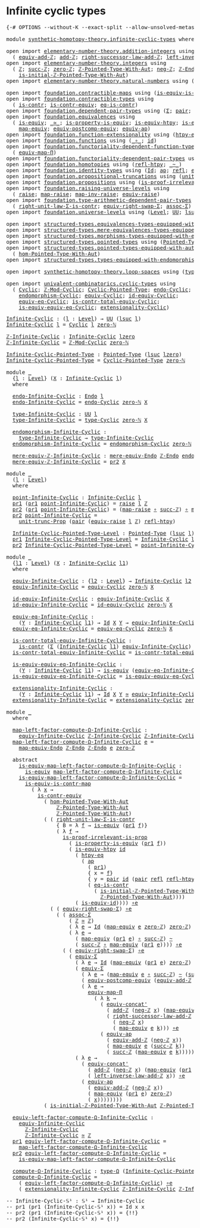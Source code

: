 # Infinite cyclic types

<pre class="Agda"><a id="34" class="Symbol">{-#</a> <a id="38" class="Keyword">OPTIONS</a> <a id="46" class="Pragma">--without-K</a> <a id="58" class="Pragma">--exact-split</a> <a id="72" class="Pragma">--allow-unsolved-metas</a> <a id="95" class="Symbol">#-}</a>

<a id="100" class="Keyword">module</a> <a id="107" href="synthetic-homotopy-theory.infinite-cyclic-types.html" class="Module">synthetic-homotopy-theory.infinite-cyclic-types</a> <a id="155" class="Keyword">where</a>

<a id="162" class="Keyword">open</a> <a id="167" class="Keyword">import</a> <a id="174" href="elementary-number-theory.addition-integers.html" class="Module">elementary-number-theory.addition-integers</a> <a id="217" class="Keyword">using</a>
  <a id="225" class="Symbol">(</a> <a id="227" href="elementary-number-theory.addition-integers.html#13897" class="Function">equiv-add-ℤ</a><a id="238" class="Symbol">;</a> <a id="240" href="elementary-number-theory.addition-integers.html#1505" class="Function">add-ℤ</a><a id="245" class="Symbol">;</a> <a id="247" href="elementary-number-theory.addition-integers.html#4016" class="Function">right-successor-law-add-ℤ</a><a id="272" class="Symbol">;</a> <a id="274" href="elementary-number-theory.addition-integers.html#7179" class="Function">left-inverse-law-add-ℤ</a><a id="296" class="Symbol">)</a>
<a id="298" class="Keyword">open</a> <a id="303" class="Keyword">import</a> <a id="310" href="elementary-number-theory.integers.html" class="Module">elementary-number-theory.integers</a> <a id="344" class="Keyword">using</a>
  <a id="352" class="Symbol">(</a> <a id="354" href="elementary-number-theory.integers.html#1910" class="Function">ℤ</a><a id="355" class="Symbol">;</a> <a id="357" href="elementary-number-theory.integers.html#3504" class="Function">succ-ℤ</a><a id="363" class="Symbol">;</a> <a id="365" href="elementary-number-theory.integers.html#2163" class="Function">zero-ℤ</a><a id="371" class="Symbol">;</a> <a id="373" href="elementary-number-theory.integers.html#11402" class="Function">ℤ-Pointed-Type-With-Aut</a><a id="396" class="Symbol">;</a> <a id="398" href="elementary-number-theory.integers.html#3929" class="Function">neg-ℤ</a><a id="403" class="Symbol">;</a> <a id="405" href="elementary-number-theory.integers.html#3829" class="Function">ℤ-Endo</a><a id="411" class="Symbol">;</a>
    <a id="417" href="elementary-number-theory.integers.html#20901" class="Function">is-initial-ℤ-Pointed-Type-With-Aut</a><a id="451" class="Symbol">)</a>
<a id="453" class="Keyword">open</a> <a id="458" class="Keyword">import</a> <a id="465" href="elementary-number-theory.natural-numbers.html" class="Module">elementary-number-theory.natural-numbers</a> <a id="506" class="Keyword">using</a> <a id="512" class="Symbol">(</a><a id="513" href="elementary-number-theory.natural-numbers.html#1479" class="InductiveConstructor">zero-ℕ</a><a id="519" class="Symbol">)</a>

<a id="522" class="Keyword">open</a> <a id="527" class="Keyword">import</a> <a id="534" href="foundation.contractible-maps.html" class="Module">foundation.contractible-maps</a> <a id="563" class="Keyword">using</a> <a id="569" class="Symbol">(</a><a id="570" href="foundation-core.contractible-maps.html#2380" class="Function">is-equiv-is-contr-map</a><a id="591" class="Symbol">)</a>
<a id="593" class="Keyword">open</a> <a id="598" class="Keyword">import</a> <a id="605" href="foundation.contractible-types.html" class="Module">foundation.contractible-types</a> <a id="635" class="Keyword">using</a>
  <a id="643" class="Symbol">(</a> <a id="645" href="foundation-core.contractible-types.html#1006" class="Function">is-contr</a><a id="653" class="Symbol">;</a> <a id="655" href="foundation-core.contractible-types.html#3304" class="Function">is-contr-equiv</a><a id="669" class="Symbol">;</a> <a id="671" href="foundation-core.contractible-types.html#1311" class="Function">eq-is-contr</a><a id="682" class="Symbol">)</a>
<a id="684" class="Keyword">open</a> <a id="689" class="Keyword">import</a> <a id="696" href="foundation.dependent-pair-types.html" class="Module">foundation.dependent-pair-types</a> <a id="728" class="Keyword">using</a> <a id="734" class="Symbol">(</a><a id="735" href="foundation-core.dependent-pair-types.html#515" class="Record">Σ</a><a id="736" class="Symbol">;</a> <a id="738" href="foundation-core.dependent-pair-types.html#588" class="InductiveConstructor">pair</a><a id="742" class="Symbol">;</a> <a id="744" href="foundation-core.dependent-pair-types.html#605" class="Field">pr1</a><a id="747" class="Symbol">;</a> <a id="749" href="foundation-core.dependent-pair-types.html#617" class="Field">pr2</a><a id="752" class="Symbol">)</a>
<a id="754" class="Keyword">open</a> <a id="759" class="Keyword">import</a> <a id="766" href="foundation.equivalences.html" class="Module">foundation.equivalences</a> <a id="790" class="Keyword">using</a>
  <a id="798" class="Symbol">(</a> <a id="800" href="foundation-core.equivalences.html#1556" class="Function">is-equiv</a><a id="808" class="Symbol">;</a> <a id="810" href="foundation-core.equivalences.html#1621" class="Function Operator">_≃_</a><a id="813" class="Symbol">;</a> <a id="815" href="foundation.equivalences.html#12145" class="Function">is-property-is-equiv</a><a id="835" class="Symbol">;</a> <a id="837" href="foundation-core.equivalences.html#10158" class="Function">is-equiv-htpy</a><a id="850" class="Symbol">;</a> <a id="852" href="foundation-core.equivalences.html#2323" class="Function">is-equiv-id</a><a id="863" class="Symbol">;</a> <a id="865" href="foundation-core.equivalences.html#7869" class="Function Operator">_∘e_</a><a id="869" class="Symbol">;</a>
    <a id="875" href="foundation-core.equivalences.html#1821" class="Function">map-equiv</a><a id="884" class="Symbol">;</a> <a id="886" href="foundation.equivalences.html#17358" class="Function">equiv-postcomp-equiv</a><a id="906" class="Symbol">;</a> <a id="908" href="foundation-core.equivalences.html#16746" class="Function">equiv-ap</a><a id="916" class="Symbol">)</a>
<a id="918" class="Keyword">open</a> <a id="923" class="Keyword">import</a> <a id="930" href="foundation.function-extensionality.html" class="Module">foundation.function-extensionality</a> <a id="965" class="Keyword">using</a> <a id="971" class="Symbol">(</a><a id="972" href="foundation-core.function-extensionality.html#965" class="Function">htpy-eq</a><a id="979" class="Symbol">)</a>
<a id="981" class="Keyword">open</a> <a id="986" class="Keyword">import</a> <a id="993" href="foundation.functions.html" class="Module">foundation.functions</a> <a id="1014" class="Keyword">using</a> <a id="1020" class="Symbol">(</a><a id="1021" href="foundation-core.functions.html#420" class="Function Operator">_∘_</a><a id="1024" class="Symbol">;</a> <a id="1026" href="foundation-core.functions.html#322" class="Function">id</a><a id="1028" class="Symbol">)</a>
<a id="1030" class="Keyword">open</a> <a id="1035" class="Keyword">import</a> <a id="1042" href="foundation.functoriality-dependent-function-types.html" class="Module">foundation.functoriality-dependent-function-types</a> <a id="1092" class="Keyword">using</a>
  <a id="1100" class="Symbol">(</a> <a id="1102" href="foundation-core.functoriality-dependent-function-types.html#2222" class="Function">equiv-map-Π</a><a id="1113" class="Symbol">)</a>
<a id="1115" class="Keyword">open</a> <a id="1120" class="Keyword">import</a> <a id="1127" href="foundation.functoriality-dependent-pair-types.html" class="Module">foundation.functoriality-dependent-pair-types</a> <a id="1173" class="Keyword">using</a> <a id="1179" class="Symbol">(</a><a id="1180" href="foundation-core.functoriality-dependent-pair-types.html#10434" class="Function">equiv-Σ</a><a id="1187" class="Symbol">)</a>
<a id="1189" class="Keyword">open</a> <a id="1194" class="Keyword">import</a> <a id="1201" href="foundation.homotopies.html" class="Module">foundation.homotopies</a> <a id="1223" class="Keyword">using</a> <a id="1229" class="Symbol">(</a><a id="1230" href="foundation-core.homotopies.html#741" class="Function">refl-htpy</a><a id="1239" class="Symbol">;</a> <a id="1241" href="foundation-core.homotopies.html#627" class="Function Operator">_~_</a><a id="1244" class="Symbol">)</a>
<a id="1246" class="Keyword">open</a> <a id="1251" class="Keyword">import</a> <a id="1258" href="foundation.identity-types.html" class="Module">foundation.identity-types</a> <a id="1284" class="Keyword">using</a> <a id="1290" class="Symbol">(</a><a id="1291" href="foundation-core.identity-types.html#1767" class="Datatype">Id</a><a id="1293" class="Symbol">;</a> <a id="1295" href="foundation-core.identity-types.html#4003" class="Function">ap</a><a id="1297" class="Symbol">;</a> <a id="1299" href="foundation-core.identity-types.html#1820" class="InductiveConstructor">refl</a><a id="1303" class="Symbol">;</a> <a id="1305" href="foundation.identity-types.html#2709" class="Function">equiv-concat&#39;</a><a id="1318" class="Symbol">)</a>
<a id="1320" class="Keyword">open</a> <a id="1325" class="Keyword">import</a> <a id="1332" href="foundation.propositional-truncations.html" class="Module">foundation.propositional-truncations</a> <a id="1369" class="Keyword">using</a> <a id="1375" class="Symbol">(</a><a id="1376" href="foundation.propositional-truncations.html#2132" class="Function">unit-trunc-Prop</a><a id="1391" class="Symbol">)</a>
<a id="1393" class="Keyword">open</a> <a id="1398" class="Keyword">import</a> <a id="1405" href="foundation.propositions.html" class="Module">foundation.propositions</a> <a id="1429" class="Keyword">using</a> <a id="1435" class="Symbol">(</a><a id="1436" href="foundation-core.propositions.html#3047" class="Function">is-proof-irrelevant-is-prop</a><a id="1463" class="Symbol">)</a>
<a id="1465" class="Keyword">open</a> <a id="1470" class="Keyword">import</a> <a id="1477" href="foundation.raising-universe-levels.html" class="Module">foundation.raising-universe-levels</a> <a id="1512" class="Keyword">using</a>
  <a id="1520" class="Symbol">(</a> <a id="1522" href="foundation.raising-universe-levels.html#973" class="Datatype">raise</a><a id="1527" class="Symbol">;</a> <a id="1529" href="foundation.raising-universe-levels.html#1038" class="InductiveConstructor">map-raise</a><a id="1538" class="Symbol">;</a> <a id="1540" href="foundation.raising-universe-levels.html#1114" class="Function">map-inv-raise</a><a id="1553" class="Symbol">;</a> <a id="1555" href="foundation.raising-universe-levels.html#1550" class="Function">equiv-raise</a><a id="1566" class="Symbol">)</a>
<a id="1568" class="Keyword">open</a> <a id="1573" class="Keyword">import</a> <a id="1580" href="foundation.type-arithmetic-dependent-pair-types.html" class="Module">foundation.type-arithmetic-dependent-pair-types</a> <a id="1628" class="Keyword">using</a>
  <a id="1636" class="Symbol">(</a> <a id="1638" href="foundation-core.type-arithmetic-dependent-pair-types.html#4314" class="Function">right-unit-law-Σ-is-contr</a><a id="1663" class="Symbol">;</a> <a id="1665" href="foundation-core.type-arithmetic-dependent-pair-types.html#11512" class="Function">equiv-right-swap-Σ</a><a id="1683" class="Symbol">;</a> <a id="1685" href="foundation-core.type-arithmetic-dependent-pair-types.html#5675" class="Function">assoc-Σ</a><a id="1692" class="Symbol">)</a>
<a id="1694" class="Keyword">open</a> <a id="1699" class="Keyword">import</a> <a id="1706" href="foundation.universe-levels.html" class="Module">foundation.universe-levels</a> <a id="1733" class="Keyword">using</a> <a id="1739" class="Symbol">(</a><a id="1740" href="Agda.Primitive.html#597" class="Postulate">Level</a><a id="1745" class="Symbol">;</a> <a id="1747" href="foundation-core.universe-levels.html#235" class="Primitive">UU</a><a id="1749" class="Symbol">;</a> <a id="1751" href="Agda.Primitive.html#780" class="Primitive">lsuc</a><a id="1755" class="Symbol">;</a> <a id="1757" href="Agda.Primitive.html#764" class="Primitive">lzero</a><a id="1762" class="Symbol">;</a> <a id="1764" href="Agda.Primitive.html#810" class="Primitive Operator">_⊔_</a><a id="1767" class="Symbol">)</a>

<a id="1770" class="Keyword">open</a> <a id="1775" class="Keyword">import</a> <a id="1782" href="structured-types.equivalences-types-equipped-with-endomorphisms.html" class="Module">structured-types.equivalences-types-equipped-with-endomorphisms</a>
<a id="1846" class="Keyword">open</a> <a id="1851" class="Keyword">import</a> <a id="1858" href="structured-types.mere-equivalences-types-equipped-with-endomorphisms.html" class="Module">structured-types.mere-equivalences-types-equipped-with-endomorphisms</a>
<a id="1927" class="Keyword">open</a> <a id="1932" class="Keyword">import</a> <a id="1939" href="structured-types.morphisms-types-equipped-with-endomorphisms.html" class="Module">structured-types.morphisms-types-equipped-with-endomorphisms</a>
<a id="2000" class="Keyword">open</a> <a id="2005" class="Keyword">import</a> <a id="2012" href="structured-types.pointed-types.html" class="Module">structured-types.pointed-types</a> <a id="2043" class="Keyword">using</a> <a id="2049" class="Symbol">(</a><a id="2050" href="structured-types.pointed-types.html#383" class="Function">Pointed-Type</a><a id="2062" class="Symbol">)</a>
<a id="2064" class="Keyword">open</a> <a id="2069" class="Keyword">import</a> <a id="2076" href="structured-types.pointed-types-equipped-with-automorphisms.html" class="Module">structured-types.pointed-types-equipped-with-automorphisms</a> <a id="2135" class="Keyword">using</a>
  <a id="2143" class="Symbol">(</a> <a id="2145" href="structured-types.pointed-types-equipped-with-automorphisms.html#2515" class="Function">hom-Pointed-Type-With-Aut</a><a id="2170" class="Symbol">)</a>
<a id="2172" class="Keyword">open</a> <a id="2177" class="Keyword">import</a> <a id="2184" href="structured-types.types-equipped-with-endomorphisms.html" class="Module">structured-types.types-equipped-with-endomorphisms</a>

<a id="2236" class="Keyword">open</a> <a id="2241" class="Keyword">import</a> <a id="2248" href="synthetic-homotopy-theory.loop-spaces.html" class="Module">synthetic-homotopy-theory.loop-spaces</a> <a id="2286" class="Keyword">using</a> <a id="2292" class="Symbol">(</a><a id="2293" href="synthetic-homotopy-theory.loop-spaces.html#1115" class="Function">type-Ω</a><a id="2299" class="Symbol">)</a>

<a id="2302" class="Keyword">open</a> <a id="2307" class="Keyword">import</a> <a id="2314" href="univalent-combinatorics.cyclic-types.html" class="Module">univalent-combinatorics.cyclic-types</a> <a id="2351" class="Keyword">using</a>
  <a id="2359" class="Symbol">(</a> <a id="2361" href="univalent-combinatorics.cyclic-types.html#3991" class="Function">Cyclic</a><a id="2367" class="Symbol">;</a> <a id="2369" href="univalent-combinatorics.cyclic-types.html#4074" class="Function">ℤ-Mod-Cyclic</a><a id="2381" class="Symbol">;</a> <a id="2383" href="univalent-combinatorics.cyclic-types.html#4210" class="Function">Cyclic-Pointed-Type</a><a id="2402" class="Symbol">;</a> <a id="2404" href="univalent-combinatorics.cyclic-types.html#4359" class="Function">endo-Cyclic</a><a id="2415" class="Symbol">;</a> <a id="2417" href="univalent-combinatorics.cyclic-types.html#4436" class="Function">type-Cyclic</a><a id="2428" class="Symbol">;</a>
    <a id="2434" href="univalent-combinatorics.cyclic-types.html#4994" class="Function">endomorphism-Cyclic</a><a id="2453" class="Symbol">;</a> <a id="2455" href="univalent-combinatorics.cyclic-types.html#5238" class="Function">equiv-Cyclic</a><a id="2467" class="Symbol">;</a> <a id="2469" href="univalent-combinatorics.cyclic-types.html#6261" class="Function">id-equiv-Cyclic</a><a id="2484" class="Symbol">;</a>
    <a id="2490" href="univalent-combinatorics.cyclic-types.html#6402" class="Function">equiv-eq-Cyclic</a><a id="2505" class="Symbol">;</a> <a id="2507" href="univalent-combinatorics.cyclic-types.html#6512" class="Function">is-contr-total-equiv-Cyclic</a><a id="2534" class="Symbol">;</a>
    <a id="2540" href="univalent-combinatorics.cyclic-types.html#6941" class="Function">is-equiv-equiv-eq-Cyclic</a><a id="2564" class="Symbol">;</a> <a id="2566" href="univalent-combinatorics.cyclic-types.html#7180" class="Function">extensionality-Cyclic</a><a id="2587" class="Symbol">)</a>
</pre>
<pre class="Agda"><a id="Infinite-Cyclic"></a><a id="2602" href="synthetic-homotopy-theory.infinite-cyclic-types.html#2602" class="Function">Infinite-Cyclic</a> <a id="2618" class="Symbol">:</a> <a id="2620" class="Symbol">(</a><a id="2621" href="synthetic-homotopy-theory.infinite-cyclic-types.html#2621" class="Bound">l</a> <a id="2623" class="Symbol">:</a> <a id="2625" href="Agda.Primitive.html#597" class="Postulate">Level</a><a id="2630" class="Symbol">)</a> <a id="2632" class="Symbol">→</a> <a id="2634" href="foundation-core.universe-levels.html#235" class="Primitive">UU</a> <a id="2637" class="Symbol">(</a><a id="2638" href="Agda.Primitive.html#780" class="Primitive">lsuc</a> <a id="2643" href="synthetic-homotopy-theory.infinite-cyclic-types.html#2621" class="Bound">l</a><a id="2644" class="Symbol">)</a>
<a id="2646" href="synthetic-homotopy-theory.infinite-cyclic-types.html#2602" class="Function">Infinite-Cyclic</a> <a id="2662" href="synthetic-homotopy-theory.infinite-cyclic-types.html#2662" class="Bound">l</a> <a id="2664" class="Symbol">=</a> <a id="2666" href="univalent-combinatorics.cyclic-types.html#3991" class="Function">Cyclic</a> <a id="2673" href="synthetic-homotopy-theory.infinite-cyclic-types.html#2662" class="Bound">l</a> <a id="2675" href="elementary-number-theory.natural-numbers.html#1479" class="InductiveConstructor">zero-ℕ</a> 

<a id="ℤ-Infinite-Cyclic"></a><a id="2684" href="synthetic-homotopy-theory.infinite-cyclic-types.html#2684" class="Function">ℤ-Infinite-Cyclic</a> <a id="2702" class="Symbol">:</a> <a id="2704" href="synthetic-homotopy-theory.infinite-cyclic-types.html#2602" class="Function">Infinite-Cyclic</a> <a id="2720" href="Agda.Primitive.html#764" class="Primitive">lzero</a>
<a id="2726" href="synthetic-homotopy-theory.infinite-cyclic-types.html#2684" class="Function">ℤ-Infinite-Cyclic</a> <a id="2744" class="Symbol">=</a> <a id="2746" href="univalent-combinatorics.cyclic-types.html#4074" class="Function">ℤ-Mod-Cyclic</a> <a id="2759" href="elementary-number-theory.natural-numbers.html#1479" class="InductiveConstructor">zero-ℕ</a>

<a id="Infinite-Cyclic-Pointed-Type"></a><a id="2767" href="synthetic-homotopy-theory.infinite-cyclic-types.html#2767" class="Function">Infinite-Cyclic-Pointed-Type</a> <a id="2796" class="Symbol">:</a> <a id="2798" href="structured-types.pointed-types.html#383" class="Function">Pointed-Type</a> <a id="2811" class="Symbol">(</a><a id="2812" href="Agda.Primitive.html#780" class="Primitive">lsuc</a> <a id="2817" href="Agda.Primitive.html#764" class="Primitive">lzero</a><a id="2822" class="Symbol">)</a>
<a id="2824" href="synthetic-homotopy-theory.infinite-cyclic-types.html#2767" class="Function">Infinite-Cyclic-Pointed-Type</a> <a id="2853" class="Symbol">=</a> <a id="2855" href="univalent-combinatorics.cyclic-types.html#4210" class="Function">Cyclic-Pointed-Type</a> <a id="2875" href="elementary-number-theory.natural-numbers.html#1479" class="InductiveConstructor">zero-ℕ</a>

<a id="2883" class="Keyword">module</a> <a id="2890" href="synthetic-homotopy-theory.infinite-cyclic-types.html#2890" class="Module">_</a>
  <a id="2894" class="Symbol">{</a><a id="2895" href="synthetic-homotopy-theory.infinite-cyclic-types.html#2895" class="Bound">l</a> <a id="2897" class="Symbol">:</a> <a id="2899" href="Agda.Primitive.html#597" class="Postulate">Level</a><a id="2904" class="Symbol">}</a> <a id="2906" class="Symbol">(</a><a id="2907" href="synthetic-homotopy-theory.infinite-cyclic-types.html#2907" class="Bound">X</a> <a id="2909" class="Symbol">:</a> <a id="2911" href="synthetic-homotopy-theory.infinite-cyclic-types.html#2602" class="Function">Infinite-Cyclic</a> <a id="2927" href="synthetic-homotopy-theory.infinite-cyclic-types.html#2895" class="Bound">l</a><a id="2928" class="Symbol">)</a>
  <a id="2932" class="Keyword">where</a>

  <a id="2941" href="synthetic-homotopy-theory.infinite-cyclic-types.html#2941" class="Function">endo-Infinite-Cyclic</a> <a id="2962" class="Symbol">:</a> <a id="2964" href="structured-types.types-equipped-with-endomorphisms.html#454" class="Function">Endo</a> <a id="2969" href="synthetic-homotopy-theory.infinite-cyclic-types.html#2895" class="Bound">l</a>
  <a id="2973" href="synthetic-homotopy-theory.infinite-cyclic-types.html#2941" class="Function">endo-Infinite-Cyclic</a> <a id="2994" class="Symbol">=</a> <a id="2996" href="univalent-combinatorics.cyclic-types.html#4359" class="Function">endo-Cyclic</a> <a id="3008" href="elementary-number-theory.natural-numbers.html#1479" class="InductiveConstructor">zero-ℕ</a> <a id="3015" href="synthetic-homotopy-theory.infinite-cyclic-types.html#2907" class="Bound">X</a>
  
  <a id="3022" href="synthetic-homotopy-theory.infinite-cyclic-types.html#3022" class="Function">type-Infinite-Cyclic</a> <a id="3043" class="Symbol">:</a> <a id="3045" href="foundation-core.universe-levels.html#235" class="Primitive">UU</a> <a id="3048" href="synthetic-homotopy-theory.infinite-cyclic-types.html#2895" class="Bound">l</a>
  <a id="3052" href="synthetic-homotopy-theory.infinite-cyclic-types.html#3022" class="Function">type-Infinite-Cyclic</a> <a id="3073" class="Symbol">=</a> <a id="3075" href="univalent-combinatorics.cyclic-types.html#4436" class="Function">type-Cyclic</a> <a id="3087" href="elementary-number-theory.natural-numbers.html#1479" class="InductiveConstructor">zero-ℕ</a> <a id="3094" href="synthetic-homotopy-theory.infinite-cyclic-types.html#2907" class="Bound">X</a>
  
  <a id="3101" href="synthetic-homotopy-theory.infinite-cyclic-types.html#3101" class="Function">endomorphism-Infinite-Cyclic</a> <a id="3130" class="Symbol">:</a>
    <a id="3136" href="synthetic-homotopy-theory.infinite-cyclic-types.html#3022" class="Function">type-Infinite-Cyclic</a> <a id="3157" class="Symbol">→</a> <a id="3159" href="synthetic-homotopy-theory.infinite-cyclic-types.html#3022" class="Function">type-Infinite-Cyclic</a>
  <a id="3182" href="synthetic-homotopy-theory.infinite-cyclic-types.html#3101" class="Function">endomorphism-Infinite-Cyclic</a> <a id="3211" class="Symbol">=</a> <a id="3213" href="univalent-combinatorics.cyclic-types.html#4994" class="Function">endomorphism-Cyclic</a> <a id="3233" href="elementary-number-theory.natural-numbers.html#1479" class="InductiveConstructor">zero-ℕ</a> <a id="3240" href="synthetic-homotopy-theory.infinite-cyclic-types.html#2907" class="Bound">X</a>

  <a id="3245" href="synthetic-homotopy-theory.infinite-cyclic-types.html#3245" class="Function">mere-equiv-ℤ-Infinite-Cyclic</a> <a id="3274" class="Symbol">:</a> <a id="3276" href="structured-types.mere-equivalences-types-equipped-with-endomorphisms.html#944" class="Function">mere-equiv-Endo</a> <a id="3292" href="elementary-number-theory.integers.html#3829" class="Function">ℤ-Endo</a> <a id="3299" href="synthetic-homotopy-theory.infinite-cyclic-types.html#2941" class="Function">endo-Infinite-Cyclic</a>
  <a id="3322" href="synthetic-homotopy-theory.infinite-cyclic-types.html#3245" class="Function">mere-equiv-ℤ-Infinite-Cyclic</a> <a id="3351" class="Symbol">=</a> <a id="3353" href="foundation-core.dependent-pair-types.html#617" class="Field">pr2</a> <a id="3357" href="synthetic-homotopy-theory.infinite-cyclic-types.html#2907" class="Bound">X</a>
  
<a id="3362" class="Keyword">module</a> <a id="3369" href="synthetic-homotopy-theory.infinite-cyclic-types.html#3369" class="Module">_</a>
  <a id="3373" class="Symbol">(</a><a id="3374" href="synthetic-homotopy-theory.infinite-cyclic-types.html#3374" class="Bound">l</a> <a id="3376" class="Symbol">:</a> <a id="3378" href="Agda.Primitive.html#597" class="Postulate">Level</a><a id="3383" class="Symbol">)</a>
  <a id="3387" class="Keyword">where</a>

  <a id="3396" href="synthetic-homotopy-theory.infinite-cyclic-types.html#3396" class="Function">point-Infinite-Cyclic</a> <a id="3418" class="Symbol">:</a> <a id="3420" href="synthetic-homotopy-theory.infinite-cyclic-types.html#2602" class="Function">Infinite-Cyclic</a> <a id="3436" href="synthetic-homotopy-theory.infinite-cyclic-types.html#3374" class="Bound">l</a>
  <a id="3440" href="foundation-core.dependent-pair-types.html#605" class="Field">pr1</a> <a id="3444" class="Symbol">(</a><a id="3445" href="foundation-core.dependent-pair-types.html#605" class="Field">pr1</a> <a id="3449" href="synthetic-homotopy-theory.infinite-cyclic-types.html#3396" class="Function">point-Infinite-Cyclic</a><a id="3470" class="Symbol">)</a> <a id="3472" class="Symbol">=</a> <a id="3474" href="foundation.raising-universe-levels.html#973" class="Datatype">raise</a> <a id="3480" href="synthetic-homotopy-theory.infinite-cyclic-types.html#3374" class="Bound">l</a> <a id="3482" href="elementary-number-theory.integers.html#1910" class="Function">ℤ</a>
  <a id="3486" href="foundation-core.dependent-pair-types.html#617" class="Field">pr2</a> <a id="3490" class="Symbol">(</a><a id="3491" href="foundation-core.dependent-pair-types.html#605" class="Field">pr1</a> <a id="3495" href="synthetic-homotopy-theory.infinite-cyclic-types.html#3396" class="Function">point-Infinite-Cyclic</a><a id="3516" class="Symbol">)</a> <a id="3518" class="Symbol">=</a> <a id="3520" class="Symbol">(</a><a id="3521" href="foundation.raising-universe-levels.html#1038" class="InductiveConstructor">map-raise</a> <a id="3531" href="foundation-core.functions.html#420" class="Function Operator">∘</a> <a id="3533" href="elementary-number-theory.integers.html#3504" class="Function">succ-ℤ</a><a id="3539" class="Symbol">)</a> <a id="3541" href="foundation-core.functions.html#420" class="Function Operator">∘</a> <a id="3543" href="foundation.raising-universe-levels.html#1114" class="Function">map-inv-raise</a>
  <a id="3559" href="foundation-core.dependent-pair-types.html#617" class="Field">pr2</a> <a id="3563" href="synthetic-homotopy-theory.infinite-cyclic-types.html#3396" class="Function">point-Infinite-Cyclic</a> <a id="3585" class="Symbol">=</a>
    <a id="3591" href="foundation.propositional-truncations.html#2132" class="Function">unit-trunc-Prop</a> <a id="3607" class="Symbol">(</a><a id="3608" href="foundation-core.dependent-pair-types.html#588" class="InductiveConstructor">pair</a> <a id="3613" class="Symbol">(</a><a id="3614" href="foundation.raising-universe-levels.html#1550" class="Function">equiv-raise</a> <a id="3626" href="synthetic-homotopy-theory.infinite-cyclic-types.html#3374" class="Bound">l</a> <a id="3628" href="elementary-number-theory.integers.html#1910" class="Function">ℤ</a><a id="3629" class="Symbol">)</a> <a id="3631" href="foundation-core.homotopies.html#741" class="Function">refl-htpy</a><a id="3640" class="Symbol">)</a>

  <a id="3645" href="synthetic-homotopy-theory.infinite-cyclic-types.html#3645" class="Function">Infinite-Cyclic-Pointed-Type-Level</a> <a id="3680" class="Symbol">:</a> <a id="3682" href="structured-types.pointed-types.html#383" class="Function">Pointed-Type</a> <a id="3695" class="Symbol">(</a><a id="3696" href="Agda.Primitive.html#780" class="Primitive">lsuc</a> <a id="3701" href="synthetic-homotopy-theory.infinite-cyclic-types.html#3374" class="Bound">l</a><a id="3702" class="Symbol">)</a>
  <a id="3706" href="foundation-core.dependent-pair-types.html#605" class="Field">pr1</a> <a id="3710" href="synthetic-homotopy-theory.infinite-cyclic-types.html#3645" class="Function">Infinite-Cyclic-Pointed-Type-Level</a> <a id="3745" class="Symbol">=</a> <a id="3747" href="synthetic-homotopy-theory.infinite-cyclic-types.html#2602" class="Function">Infinite-Cyclic</a> <a id="3763" href="synthetic-homotopy-theory.infinite-cyclic-types.html#3374" class="Bound">l</a>
  <a id="3767" href="foundation-core.dependent-pair-types.html#617" class="Field">pr2</a> <a id="3771" href="synthetic-homotopy-theory.infinite-cyclic-types.html#3645" class="Function">Infinite-Cyclic-Pointed-Type-Level</a> <a id="3806" class="Symbol">=</a> <a id="3808" href="synthetic-homotopy-theory.infinite-cyclic-types.html#3396" class="Function">point-Infinite-Cyclic</a>

<a id="3831" class="Keyword">module</a> <a id="3838" href="synthetic-homotopy-theory.infinite-cyclic-types.html#3838" class="Module">_</a>
  <a id="3842" class="Symbol">{</a><a id="3843" href="synthetic-homotopy-theory.infinite-cyclic-types.html#3843" class="Bound">l1</a> <a id="3846" class="Symbol">:</a> <a id="3848" href="Agda.Primitive.html#597" class="Postulate">Level</a><a id="3853" class="Symbol">}</a> <a id="3855" class="Symbol">(</a><a id="3856" href="synthetic-homotopy-theory.infinite-cyclic-types.html#3856" class="Bound">X</a> <a id="3858" class="Symbol">:</a> <a id="3860" href="synthetic-homotopy-theory.infinite-cyclic-types.html#2602" class="Function">Infinite-Cyclic</a> <a id="3876" href="synthetic-homotopy-theory.infinite-cyclic-types.html#3843" class="Bound">l1</a><a id="3878" class="Symbol">)</a> 
  <a id="3883" class="Keyword">where</a>
  
  <a id="3894" href="synthetic-homotopy-theory.infinite-cyclic-types.html#3894" class="Function">equiv-Infinite-Cyclic</a> <a id="3916" class="Symbol">:</a> <a id="3918" class="Symbol">{</a><a id="3919" href="synthetic-homotopy-theory.infinite-cyclic-types.html#3919" class="Bound">l2</a> <a id="3922" class="Symbol">:</a> <a id="3924" href="Agda.Primitive.html#597" class="Postulate">Level</a><a id="3929" class="Symbol">}</a> <a id="3931" class="Symbol">→</a> <a id="3933" href="synthetic-homotopy-theory.infinite-cyclic-types.html#2602" class="Function">Infinite-Cyclic</a> <a id="3949" href="synthetic-homotopy-theory.infinite-cyclic-types.html#3919" class="Bound">l2</a> <a id="3952" class="Symbol">→</a> <a id="3954" href="foundation-core.universe-levels.html#235" class="Primitive">UU</a> <a id="3957" class="Symbol">(</a><a id="3958" href="synthetic-homotopy-theory.infinite-cyclic-types.html#3843" class="Bound">l1</a> <a id="3961" href="Agda.Primitive.html#810" class="Primitive Operator">⊔</a> <a id="3963" href="synthetic-homotopy-theory.infinite-cyclic-types.html#3919" class="Bound">l2</a><a id="3965" class="Symbol">)</a>
  <a id="3969" href="synthetic-homotopy-theory.infinite-cyclic-types.html#3894" class="Function">equiv-Infinite-Cyclic</a> <a id="3991" class="Symbol">=</a> <a id="3993" href="univalent-combinatorics.cyclic-types.html#5238" class="Function">equiv-Cyclic</a> <a id="4006" href="elementary-number-theory.natural-numbers.html#1479" class="InductiveConstructor">zero-ℕ</a> <a id="4013" href="synthetic-homotopy-theory.infinite-cyclic-types.html#3856" class="Bound">X</a>

  <a id="4018" href="synthetic-homotopy-theory.infinite-cyclic-types.html#4018" class="Function">id-equiv-Infinite-Cyclic</a> <a id="4043" class="Symbol">:</a> <a id="4045" href="synthetic-homotopy-theory.infinite-cyclic-types.html#3894" class="Function">equiv-Infinite-Cyclic</a> <a id="4067" href="synthetic-homotopy-theory.infinite-cyclic-types.html#3856" class="Bound">X</a>
  <a id="4071" href="synthetic-homotopy-theory.infinite-cyclic-types.html#4018" class="Function">id-equiv-Infinite-Cyclic</a> <a id="4096" class="Symbol">=</a> <a id="4098" href="univalent-combinatorics.cyclic-types.html#6261" class="Function">id-equiv-Cyclic</a> <a id="4114" href="elementary-number-theory.natural-numbers.html#1479" class="InductiveConstructor">zero-ℕ</a> <a id="4121" href="synthetic-homotopy-theory.infinite-cyclic-types.html#3856" class="Bound">X</a>

  <a id="4126" href="synthetic-homotopy-theory.infinite-cyclic-types.html#4126" class="Function">equiv-eq-Infinite-Cyclic</a> <a id="4151" class="Symbol">:</a>
    <a id="4157" class="Symbol">(</a><a id="4158" href="synthetic-homotopy-theory.infinite-cyclic-types.html#4158" class="Bound">Y</a> <a id="4160" class="Symbol">:</a> <a id="4162" href="synthetic-homotopy-theory.infinite-cyclic-types.html#2602" class="Function">Infinite-Cyclic</a> <a id="4178" href="synthetic-homotopy-theory.infinite-cyclic-types.html#3843" class="Bound">l1</a><a id="4180" class="Symbol">)</a> <a id="4182" class="Symbol">→</a> <a id="4184" href="foundation-core.identity-types.html#1767" class="Datatype">Id</a> <a id="4187" href="synthetic-homotopy-theory.infinite-cyclic-types.html#3856" class="Bound">X</a> <a id="4189" href="synthetic-homotopy-theory.infinite-cyclic-types.html#4158" class="Bound">Y</a> <a id="4191" class="Symbol">→</a> <a id="4193" href="synthetic-homotopy-theory.infinite-cyclic-types.html#3894" class="Function">equiv-Infinite-Cyclic</a> <a id="4215" href="synthetic-homotopy-theory.infinite-cyclic-types.html#4158" class="Bound">Y</a>
  <a id="4219" href="synthetic-homotopy-theory.infinite-cyclic-types.html#4126" class="Function">equiv-eq-Infinite-Cyclic</a> <a id="4244" class="Symbol">=</a> <a id="4246" href="univalent-combinatorics.cyclic-types.html#6402" class="Function">equiv-eq-Cyclic</a> <a id="4262" href="elementary-number-theory.natural-numbers.html#1479" class="InductiveConstructor">zero-ℕ</a> <a id="4269" href="synthetic-homotopy-theory.infinite-cyclic-types.html#3856" class="Bound">X</a>
  
  <a id="4276" href="synthetic-homotopy-theory.infinite-cyclic-types.html#4276" class="Function">is-contr-total-equiv-Infinite-Cyclic</a> <a id="4313" class="Symbol">:</a>
    <a id="4319" href="foundation-core.contractible-types.html#1006" class="Function">is-contr</a> <a id="4328" class="Symbol">(</a><a id="4329" href="foundation-core.dependent-pair-types.html#515" class="Record">Σ</a> <a id="4331" class="Symbol">(</a><a id="4332" href="synthetic-homotopy-theory.infinite-cyclic-types.html#2602" class="Function">Infinite-Cyclic</a> <a id="4348" href="synthetic-homotopy-theory.infinite-cyclic-types.html#3843" class="Bound">l1</a><a id="4350" class="Symbol">)</a> <a id="4352" href="synthetic-homotopy-theory.infinite-cyclic-types.html#3894" class="Function">equiv-Infinite-Cyclic</a><a id="4373" class="Symbol">)</a>
  <a id="4377" href="synthetic-homotopy-theory.infinite-cyclic-types.html#4276" class="Function">is-contr-total-equiv-Infinite-Cyclic</a> <a id="4414" class="Symbol">=</a> <a id="4416" href="univalent-combinatorics.cyclic-types.html#6512" class="Function">is-contr-total-equiv-Cyclic</a> <a id="4444" href="elementary-number-theory.natural-numbers.html#1479" class="InductiveConstructor">zero-ℕ</a> <a id="4451" href="synthetic-homotopy-theory.infinite-cyclic-types.html#3856" class="Bound">X</a>

  <a id="4456" href="synthetic-homotopy-theory.infinite-cyclic-types.html#4456" class="Function">is-equiv-equiv-eq-Infinite-Cyclic</a> <a id="4490" class="Symbol">:</a>
    <a id="4496" class="Symbol">(</a><a id="4497" href="synthetic-homotopy-theory.infinite-cyclic-types.html#4497" class="Bound">Y</a> <a id="4499" class="Symbol">:</a> <a id="4501" href="synthetic-homotopy-theory.infinite-cyclic-types.html#2602" class="Function">Infinite-Cyclic</a> <a id="4517" href="synthetic-homotopy-theory.infinite-cyclic-types.html#3843" class="Bound">l1</a><a id="4519" class="Symbol">)</a> <a id="4521" class="Symbol">→</a> <a id="4523" href="foundation-core.equivalences.html#1556" class="Function">is-equiv</a> <a id="4532" class="Symbol">(</a><a id="4533" href="synthetic-homotopy-theory.infinite-cyclic-types.html#4126" class="Function">equiv-eq-Infinite-Cyclic</a> <a id="4558" href="synthetic-homotopy-theory.infinite-cyclic-types.html#4497" class="Bound">Y</a><a id="4559" class="Symbol">)</a>
  <a id="4563" href="synthetic-homotopy-theory.infinite-cyclic-types.html#4456" class="Function">is-equiv-equiv-eq-Infinite-Cyclic</a> <a id="4597" class="Symbol">=</a> <a id="4599" href="univalent-combinatorics.cyclic-types.html#6941" class="Function">is-equiv-equiv-eq-Cyclic</a> <a id="4624" href="elementary-number-theory.natural-numbers.html#1479" class="InductiveConstructor">zero-ℕ</a> <a id="4631" href="synthetic-homotopy-theory.infinite-cyclic-types.html#3856" class="Bound">X</a>

  <a id="4636" href="synthetic-homotopy-theory.infinite-cyclic-types.html#4636" class="Function">extensionality-Infinite-Cyclic</a> <a id="4667" class="Symbol">:</a>
    <a id="4673" class="Symbol">(</a><a id="4674" href="synthetic-homotopy-theory.infinite-cyclic-types.html#4674" class="Bound">Y</a> <a id="4676" class="Symbol">:</a> <a id="4678" href="synthetic-homotopy-theory.infinite-cyclic-types.html#2602" class="Function">Infinite-Cyclic</a> <a id="4694" href="synthetic-homotopy-theory.infinite-cyclic-types.html#3843" class="Bound">l1</a><a id="4696" class="Symbol">)</a> <a id="4698" class="Symbol">→</a> <a id="4700" href="foundation-core.identity-types.html#1767" class="Datatype">Id</a> <a id="4703" href="synthetic-homotopy-theory.infinite-cyclic-types.html#3856" class="Bound">X</a> <a id="4705" href="synthetic-homotopy-theory.infinite-cyclic-types.html#4674" class="Bound">Y</a> <a id="4707" href="foundation-core.equivalences.html#1621" class="Function Operator">≃</a> <a id="4709" href="synthetic-homotopy-theory.infinite-cyclic-types.html#3894" class="Function">equiv-Infinite-Cyclic</a> <a id="4731" href="synthetic-homotopy-theory.infinite-cyclic-types.html#4674" class="Bound">Y</a>
  <a id="4735" href="synthetic-homotopy-theory.infinite-cyclic-types.html#4636" class="Function">extensionality-Infinite-Cyclic</a> <a id="4766" class="Symbol">=</a> <a id="4768" href="univalent-combinatorics.cyclic-types.html#7180" class="Function">extensionality-Cyclic</a> <a id="4790" href="elementary-number-theory.natural-numbers.html#1479" class="InductiveConstructor">zero-ℕ</a> <a id="4797" href="synthetic-homotopy-theory.infinite-cyclic-types.html#3856" class="Bound">X</a>

<a id="4800" class="Keyword">module</a> <a id="4807" href="synthetic-homotopy-theory.infinite-cyclic-types.html#4807" class="Module">_</a>
  <a id="4811" class="Keyword">where</a>
  
  <a id="4822" href="synthetic-homotopy-theory.infinite-cyclic-types.html#4822" class="Function">map-left-factor-compute-Ω-Infinite-Cyclic</a> <a id="4864" class="Symbol">:</a>
    <a id="4870" href="synthetic-homotopy-theory.infinite-cyclic-types.html#3894" class="Function">equiv-Infinite-Cyclic</a> <a id="4892" href="synthetic-homotopy-theory.infinite-cyclic-types.html#2684" class="Function">ℤ-Infinite-Cyclic</a> <a id="4910" href="synthetic-homotopy-theory.infinite-cyclic-types.html#2684" class="Function">ℤ-Infinite-Cyclic</a> <a id="4928" class="Symbol">→</a> <a id="4930" href="elementary-number-theory.integers.html#1910" class="Function">ℤ</a>
  <a id="4934" href="synthetic-homotopy-theory.infinite-cyclic-types.html#4822" class="Function">map-left-factor-compute-Ω-Infinite-Cyclic</a> <a id="4976" href="synthetic-homotopy-theory.infinite-cyclic-types.html#4976" class="Bound">e</a> <a id="4978" class="Symbol">=</a>
    <a id="4984" href="structured-types.equivalences-types-equipped-with-endomorphisms.html#1431" class="Function">map-equiv-Endo</a> <a id="4999" href="elementary-number-theory.integers.html#3829" class="Function">ℤ-Endo</a> <a id="5006" href="elementary-number-theory.integers.html#3829" class="Function">ℤ-Endo</a> <a id="5013" href="synthetic-homotopy-theory.infinite-cyclic-types.html#4976" class="Bound">e</a> <a id="5015" href="elementary-number-theory.integers.html#2163" class="Function">zero-ℤ</a>

  <a id="5025" class="Keyword">abstract</a>
    <a id="5038" href="synthetic-homotopy-theory.infinite-cyclic-types.html#5038" class="Function">is-equiv-map-left-factor-compute-Ω-Infinite-Cyclic</a> <a id="5089" class="Symbol">:</a>
      <a id="5097" href="foundation-core.equivalences.html#1556" class="Function">is-equiv</a> <a id="5106" href="synthetic-homotopy-theory.infinite-cyclic-types.html#4822" class="Function">map-left-factor-compute-Ω-Infinite-Cyclic</a>
    <a id="5152" href="synthetic-homotopy-theory.infinite-cyclic-types.html#5038" class="Function">is-equiv-map-left-factor-compute-Ω-Infinite-Cyclic</a> <a id="5203" class="Symbol">=</a>
      <a id="5211" href="foundation-core.contractible-maps.html#2380" class="Function">is-equiv-is-contr-map</a>
        <a id="5241" class="Symbol">(</a> <a id="5243" class="Symbol">λ</a> <a id="5245" href="synthetic-homotopy-theory.infinite-cyclic-types.html#5245" class="Bound">x</a> <a id="5247" class="Symbol">→</a>
          <a id="5259" href="foundation-core.contractible-types.html#3304" class="Function">is-contr-equiv</a>
            <a id="5286" class="Symbol">(</a> <a id="5288" href="structured-types.pointed-types-equipped-with-automorphisms.html#2515" class="Function">hom-Pointed-Type-With-Aut</a>
                <a id="5330" href="elementary-number-theory.integers.html#11402" class="Function">ℤ-Pointed-Type-With-Aut</a>
                <a id="5370" href="elementary-number-theory.integers.html#11402" class="Function">ℤ-Pointed-Type-With-Aut</a><a id="5393" class="Symbol">)</a>
            <a id="5407" class="Symbol">(</a> <a id="5409" class="Symbol">(</a> <a id="5411" href="foundation-core.type-arithmetic-dependent-pair-types.html#4314" class="Function">right-unit-law-Σ-is-contr</a>
                <a id="5453" class="Symbol">{</a> <a id="5455" class="Argument">B</a> <a id="5457" class="Symbol">=</a> <a id="5459" class="Symbol">λ</a> <a id="5461" href="synthetic-homotopy-theory.infinite-cyclic-types.html#5461" class="Bound">f</a> <a id="5463" class="Symbol">→</a> <a id="5465" href="foundation-core.equivalences.html#1556" class="Function">is-equiv</a> <a id="5474" class="Symbol">(</a><a id="5475" href="foundation-core.dependent-pair-types.html#605" class="Field">pr1</a> <a id="5479" href="synthetic-homotopy-theory.infinite-cyclic-types.html#5461" class="Bound">f</a><a id="5480" class="Symbol">)}</a>
                <a id="5499" class="Symbol">(</a> <a id="5501" class="Symbol">λ</a> <a id="5503" href="synthetic-homotopy-theory.infinite-cyclic-types.html#5503" class="Bound">f</a> <a id="5505" class="Symbol">→</a>
                  <a id="5525" href="foundation-core.propositions.html#3047" class="Function">is-proof-irrelevant-is-prop</a>
                    <a id="5573" class="Symbol">(</a> <a id="5575" href="foundation.equivalences.html#12145" class="Function">is-property-is-equiv</a> <a id="5596" class="Symbol">(</a><a id="5597" href="foundation-core.dependent-pair-types.html#605" class="Field">pr1</a> <a id="5601" href="synthetic-homotopy-theory.infinite-cyclic-types.html#5503" class="Bound">f</a><a id="5602" class="Symbol">))</a>
                    <a id="5625" class="Symbol">(</a> <a id="5627" href="foundation-core.equivalences.html#10158" class="Function">is-equiv-htpy</a> <a id="5641" href="foundation-core.functions.html#322" class="Function">id</a>
                      <a id="5666" class="Symbol">(</a> <a id="5668" href="foundation-core.function-extensionality.html#965" class="Function">htpy-eq</a>
                        <a id="5700" class="Symbol">(</a> <a id="5702" href="foundation-core.identity-types.html#4003" class="Function">ap</a>
                          <a id="5731" class="Symbol">(</a> <a id="5733" href="foundation-core.dependent-pair-types.html#605" class="Field">pr1</a><a id="5736" class="Symbol">)</a>
                          <a id="5764" class="Symbol">{</a> <a id="5766" class="Argument">x</a> <a id="5768" class="Symbol">=</a> <a id="5770" href="synthetic-homotopy-theory.infinite-cyclic-types.html#5503" class="Bound">f</a><a id="5771" class="Symbol">}</a>
                          <a id="5799" class="Symbol">{</a> <a id="5801" class="Argument">y</a> <a id="5803" class="Symbol">=</a> <a id="5805" href="foundation-core.dependent-pair-types.html#588" class="InductiveConstructor">pair</a> <a id="5810" href="foundation-core.functions.html#322" class="Function">id</a> <a id="5813" class="Symbol">(</a><a id="5814" href="foundation-core.dependent-pair-types.html#588" class="InductiveConstructor">pair</a> <a id="5819" href="foundation-core.identity-types.html#1820" class="InductiveConstructor">refl</a> <a id="5824" href="foundation-core.homotopies.html#741" class="Function">refl-htpy</a><a id="5833" class="Symbol">)}</a>
                          <a id="5862" class="Symbol">(</a> <a id="5864" href="foundation-core.contractible-types.html#1311" class="Function">eq-is-contr</a>
                            <a id="5904" class="Symbol">(</a> <a id="5906" href="elementary-number-theory.integers.html#20901" class="Function">is-initial-ℤ-Pointed-Type-With-Aut</a>
                              <a id="5971" href="elementary-number-theory.integers.html#11402" class="Function">ℤ-Pointed-Type-With-Aut</a><a id="5994" class="Symbol">))))</a>
                      <a id="6021" class="Symbol">(</a> <a id="6023" href="foundation-core.equivalences.html#2323" class="Function">is-equiv-id</a><a id="6034" class="Symbol">))))</a> <a id="6039" href="foundation-core.equivalences.html#7869" class="Function Operator">∘e</a>
              <a id="6056" class="Symbol">(</a> <a id="6058" class="Symbol">(</a> <a id="6060" href="foundation-core.type-arithmetic-dependent-pair-types.html#11512" class="Function">equiv-right-swap-Σ</a><a id="6078" class="Symbol">)</a> <a id="6080" href="foundation-core.equivalences.html#7869" class="Function Operator">∘e</a>
                <a id="6099" class="Symbol">(</a> <a id="6101" class="Symbol">(</a> <a id="6103" href="foundation-core.type-arithmetic-dependent-pair-types.html#5675" class="Function">assoc-Σ</a>
                    <a id="6131" class="Symbol">(</a> <a id="6133" href="elementary-number-theory.integers.html#1910" class="Function">ℤ</a> <a id="6135" href="foundation-core.equivalences.html#1621" class="Function Operator">≃</a> <a id="6137" href="elementary-number-theory.integers.html#1910" class="Function">ℤ</a><a id="6138" class="Symbol">)</a>
                    <a id="6160" class="Symbol">(</a> <a id="6162" class="Symbol">λ</a> <a id="6164" href="synthetic-homotopy-theory.infinite-cyclic-types.html#6164" class="Bound">e</a> <a id="6166" class="Symbol">→</a> <a id="6168" href="foundation-core.identity-types.html#1767" class="Datatype">Id</a> <a id="6171" class="Symbol">(</a><a id="6172" href="foundation-core.equivalences.html#1821" class="Function">map-equiv</a> <a id="6182" href="synthetic-homotopy-theory.infinite-cyclic-types.html#6164" class="Bound">e</a> <a id="6184" href="elementary-number-theory.integers.html#2163" class="Function">zero-ℤ</a><a id="6190" class="Symbol">)</a> <a id="6192" href="elementary-number-theory.integers.html#2163" class="Function">zero-ℤ</a><a id="6198" class="Symbol">)</a>
                    <a id="6220" class="Symbol">(</a> <a id="6222" class="Symbol">λ</a> <a id="6224" href="synthetic-homotopy-theory.infinite-cyclic-types.html#6224" class="Bound">e</a> <a id="6226" class="Symbol">→</a>
                      <a id="6250" class="Symbol">(</a> <a id="6252" href="foundation-core.equivalences.html#1821" class="Function">map-equiv</a> <a id="6262" class="Symbol">(</a><a id="6263" href="foundation-core.dependent-pair-types.html#605" class="Field">pr1</a> <a id="6267" href="synthetic-homotopy-theory.infinite-cyclic-types.html#6224" class="Bound">e</a><a id="6268" class="Symbol">)</a> <a id="6270" href="foundation-core.functions.html#420" class="Function Operator">∘</a> <a id="6272" href="elementary-number-theory.integers.html#3504" class="Function">succ-ℤ</a><a id="6278" class="Symbol">)</a> <a id="6280" href="foundation-core.homotopies.html#627" class="Function Operator">~</a>
                      <a id="6304" class="Symbol">(</a> <a id="6306" href="elementary-number-theory.integers.html#3504" class="Function">succ-ℤ</a> <a id="6313" href="foundation-core.functions.html#420" class="Function Operator">∘</a> <a id="6315" href="foundation-core.equivalences.html#1821" class="Function">map-equiv</a> <a id="6325" class="Symbol">(</a><a id="6326" href="foundation-core.dependent-pair-types.html#605" class="Field">pr1</a> <a id="6330" href="synthetic-homotopy-theory.infinite-cyclic-types.html#6224" class="Bound">e</a><a id="6331" class="Symbol">))))</a> <a id="6336" href="foundation-core.equivalences.html#7869" class="Function Operator">∘e</a>
                  <a id="6357" class="Symbol">(</a> <a id="6359" class="Symbol">(</a> <a id="6361" href="foundation-core.type-arithmetic-dependent-pair-types.html#11512" class="Function">equiv-right-swap-Σ</a><a id="6379" class="Symbol">)</a> <a id="6381" href="foundation-core.equivalences.html#7869" class="Function Operator">∘e</a>
                    <a id="6404" class="Symbol">(</a> <a id="6406" href="foundation-core.functoriality-dependent-pair-types.html#10434" class="Function">equiv-Σ</a>
                      <a id="6436" class="Symbol">(</a> <a id="6438" class="Symbol">λ</a> <a id="6440" href="synthetic-homotopy-theory.infinite-cyclic-types.html#6440" class="Bound">e</a> <a id="6442" class="Symbol">→</a> <a id="6444" href="foundation-core.identity-types.html#1767" class="Datatype">Id</a> <a id="6447" class="Symbol">(</a><a id="6448" href="foundation-core.equivalences.html#1821" class="Function">map-equiv</a> <a id="6458" class="Symbol">(</a><a id="6459" href="foundation-core.dependent-pair-types.html#605" class="Field">pr1</a> <a id="6463" href="synthetic-homotopy-theory.infinite-cyclic-types.html#6440" class="Bound">e</a><a id="6464" class="Symbol">)</a> <a id="6466" href="elementary-number-theory.integers.html#2163" class="Function">zero-ℤ</a><a id="6472" class="Symbol">)</a> <a id="6474" href="elementary-number-theory.integers.html#2163" class="Function">zero-ℤ</a><a id="6480" class="Symbol">)</a>
                      <a id="6504" class="Symbol">(</a> <a id="6506" href="foundation-core.functoriality-dependent-pair-types.html#10434" class="Function">equiv-Σ</a>
                        <a id="6538" class="Symbol">(</a> <a id="6540" class="Symbol">λ</a> <a id="6542" href="synthetic-homotopy-theory.infinite-cyclic-types.html#6542" class="Bound">e</a> <a id="6544" class="Symbol">→</a> <a id="6546" class="Symbol">(</a><a id="6547" href="foundation-core.equivalences.html#1821" class="Function">map-equiv</a> <a id="6557" href="synthetic-homotopy-theory.infinite-cyclic-types.html#6542" class="Bound">e</a> <a id="6559" href="foundation-core.functions.html#420" class="Function Operator">∘</a> <a id="6561" href="elementary-number-theory.integers.html#3504" class="Function">succ-ℤ</a><a id="6567" class="Symbol">)</a> <a id="6569" href="foundation-core.homotopies.html#627" class="Function Operator">~</a> <a id="6571" class="Symbol">(</a><a id="6572" href="elementary-number-theory.integers.html#3504" class="Function">succ-ℤ</a> <a id="6579" href="foundation-core.functions.html#420" class="Function Operator">∘</a> <a id="6581" href="foundation-core.equivalences.html#1821" class="Function">map-equiv</a> <a id="6591" href="synthetic-homotopy-theory.infinite-cyclic-types.html#6542" class="Bound">e</a><a id="6592" class="Symbol">))</a>
                        <a id="6619" class="Symbol">(</a> <a id="6621" href="foundation.equivalences.html#17358" class="Function">equiv-postcomp-equiv</a> <a id="6642" class="Symbol">(</a><a id="6643" href="elementary-number-theory.addition-integers.html#13897" class="Function">equiv-add-ℤ</a> <a id="6655" class="Symbol">(</a><a id="6656" href="elementary-number-theory.integers.html#3929" class="Function">neg-ℤ</a> <a id="6662" href="synthetic-homotopy-theory.infinite-cyclic-types.html#5245" class="Bound">x</a><a id="6663" class="Symbol">))</a> <a id="6666" href="elementary-number-theory.integers.html#1910" class="Function">ℤ</a><a id="6667" class="Symbol">)</a>
                        <a id="6693" class="Symbol">(</a> <a id="6695" class="Symbol">λ</a> <a id="6697" href="synthetic-homotopy-theory.infinite-cyclic-types.html#6697" class="Bound">e</a> <a id="6699" class="Symbol">→</a>
                          <a id="6727" href="foundation-core.functoriality-dependent-function-types.html#2222" class="Function">equiv-map-Π</a>
                            <a id="6767" class="Symbol">(</a> <a id="6769" class="Symbol">λ</a> <a id="6771" href="synthetic-homotopy-theory.infinite-cyclic-types.html#6771" class="Bound">k</a> <a id="6773" class="Symbol">→</a>
                              <a id="6805" class="Symbol">(</a> <a id="6807" href="foundation.identity-types.html#2709" class="Function">equiv-concat&#39;</a>
                                <a id="6853" class="Symbol">(</a> <a id="6855" href="elementary-number-theory.addition-integers.html#1505" class="Function">add-ℤ</a> <a id="6861" class="Symbol">(</a><a id="6862" href="elementary-number-theory.integers.html#3929" class="Function">neg-ℤ</a> <a id="6868" href="synthetic-homotopy-theory.infinite-cyclic-types.html#5245" class="Bound">x</a><a id="6869" class="Symbol">)</a> <a id="6871" class="Symbol">(</a><a id="6872" href="foundation-core.equivalences.html#1821" class="Function">map-equiv</a> <a id="6882" href="synthetic-homotopy-theory.infinite-cyclic-types.html#6697" class="Bound">e</a> <a id="6884" class="Symbol">(</a><a id="6885" href="elementary-number-theory.integers.html#3504" class="Function">succ-ℤ</a> <a id="6892" href="synthetic-homotopy-theory.infinite-cyclic-types.html#6771" class="Bound">k</a><a id="6893" class="Symbol">)))</a>
                                <a id="6929" class="Symbol">(</a> <a id="6931" href="elementary-number-theory.addition-integers.html#4016" class="Function">right-successor-law-add-ℤ</a>
                                  <a id="6991" class="Symbol">(</a> <a id="6993" href="elementary-number-theory.integers.html#3929" class="Function">neg-ℤ</a> <a id="6999" href="synthetic-homotopy-theory.infinite-cyclic-types.html#5245" class="Bound">x</a><a id="7000" class="Symbol">)</a>
                                  <a id="7036" class="Symbol">(</a> <a id="7038" href="foundation-core.equivalences.html#1821" class="Function">map-equiv</a> <a id="7048" href="synthetic-homotopy-theory.infinite-cyclic-types.html#6697" class="Bound">e</a> <a id="7050" href="synthetic-homotopy-theory.infinite-cyclic-types.html#6771" class="Bound">k</a><a id="7051" class="Symbol">)))</a> <a id="7055" href="foundation-core.equivalences.html#7869" class="Function Operator">∘e</a>
                              <a id="7088" class="Symbol">(</a> <a id="7090" href="foundation-core.equivalences.html#16746" class="Function">equiv-ap</a>
                                <a id="7131" class="Symbol">(</a> <a id="7133" href="elementary-number-theory.addition-integers.html#13897" class="Function">equiv-add-ℤ</a> <a id="7145" class="Symbol">(</a><a id="7146" href="elementary-number-theory.integers.html#3929" class="Function">neg-ℤ</a> <a id="7152" href="synthetic-homotopy-theory.infinite-cyclic-types.html#5245" class="Bound">x</a><a id="7153" class="Symbol">))</a>
                                <a id="7188" class="Symbol">(</a> <a id="7190" href="foundation-core.equivalences.html#1821" class="Function">map-equiv</a> <a id="7200" href="synthetic-homotopy-theory.infinite-cyclic-types.html#6697" class="Bound">e</a> <a id="7202" class="Symbol">(</a><a id="7203" href="elementary-number-theory.integers.html#3504" class="Function">succ-ℤ</a> <a id="7210" href="synthetic-homotopy-theory.infinite-cyclic-types.html#6771" class="Bound">k</a><a id="7211" class="Symbol">))</a>
                                <a id="7246" class="Symbol">(</a> <a id="7248" href="elementary-number-theory.integers.html#3504" class="Function">succ-ℤ</a> <a id="7255" class="Symbol">(</a><a id="7256" href="foundation-core.equivalences.html#1821" class="Function">map-equiv</a> <a id="7266" href="synthetic-homotopy-theory.infinite-cyclic-types.html#6697" class="Bound">e</a> <a id="7268" href="synthetic-homotopy-theory.infinite-cyclic-types.html#6771" class="Bound">k</a><a id="7269" class="Symbol">))))))</a>
                      <a id="7298" class="Symbol">(</a> <a id="7300" class="Symbol">λ</a> <a id="7302" href="synthetic-homotopy-theory.infinite-cyclic-types.html#7302" class="Bound">e</a> <a id="7304" class="Symbol">→</a>
                        <a id="7330" class="Symbol">(</a> <a id="7332" href="foundation.identity-types.html#2709" class="Function">equiv-concat&#39;</a>
                          <a id="7372" class="Symbol">(</a> <a id="7374" href="elementary-number-theory.addition-integers.html#1505" class="Function">add-ℤ</a> <a id="7380" class="Symbol">(</a><a id="7381" href="elementary-number-theory.integers.html#3929" class="Function">neg-ℤ</a> <a id="7387" href="synthetic-homotopy-theory.infinite-cyclic-types.html#5245" class="Bound">x</a><a id="7388" class="Symbol">)</a> <a id="7390" class="Symbol">(</a><a id="7391" href="foundation-core.equivalences.html#1821" class="Function">map-equiv</a> <a id="7401" class="Symbol">(</a><a id="7402" href="foundation-core.dependent-pair-types.html#605" class="Field">pr1</a> <a id="7406" href="synthetic-homotopy-theory.infinite-cyclic-types.html#7302" class="Bound">e</a><a id="7407" class="Symbol">)</a> <a id="7409" href="elementary-number-theory.integers.html#2163" class="Function">zero-ℤ</a><a id="7415" class="Symbol">))</a>
                          <a id="7444" class="Symbol">(</a> <a id="7446" href="elementary-number-theory.addition-integers.html#7179" class="Function">left-inverse-law-add-ℤ</a> <a id="7469" href="synthetic-homotopy-theory.infinite-cyclic-types.html#5245" class="Bound">x</a><a id="7470" class="Symbol">))</a> <a id="7473" href="foundation-core.equivalences.html#7869" class="Function Operator">∘e</a>
                        <a id="7500" class="Symbol">(</a> <a id="7502" href="foundation-core.equivalences.html#16746" class="Function">equiv-ap</a>
                          <a id="7537" class="Symbol">(</a> <a id="7539" href="elementary-number-theory.addition-integers.html#13897" class="Function">equiv-add-ℤ</a> <a id="7551" class="Symbol">(</a><a id="7552" href="elementary-number-theory.integers.html#3929" class="Function">neg-ℤ</a> <a id="7558" href="synthetic-homotopy-theory.infinite-cyclic-types.html#5245" class="Bound">x</a><a id="7559" class="Symbol">))</a>
                          <a id="7588" class="Symbol">(</a> <a id="7590" href="foundation-core.equivalences.html#1821" class="Function">map-equiv</a> <a id="7600" class="Symbol">(</a><a id="7601" href="foundation-core.dependent-pair-types.html#605" class="Field">pr1</a> <a id="7605" href="synthetic-homotopy-theory.infinite-cyclic-types.html#7302" class="Bound">e</a><a id="7606" class="Symbol">)</a> <a id="7608" href="elementary-number-theory.integers.html#2163" class="Function">zero-ℤ</a><a id="7614" class="Symbol">)</a>
                          <a id="7642" class="Symbol">(</a> <a id="7644" href="synthetic-homotopy-theory.infinite-cyclic-types.html#5245" class="Bound">x</a><a id="7645" class="Symbol">))))))))</a>
            <a id="7666" class="Symbol">(</a> <a id="7668" href="elementary-number-theory.integers.html#20901" class="Function">is-initial-ℤ-Pointed-Type-With-Aut</a> <a id="7703" href="elementary-number-theory.integers.html#11402" class="Function">ℤ-Pointed-Type-With-Aut</a><a id="7726" class="Symbol">))</a>

  <a id="7732" href="synthetic-homotopy-theory.infinite-cyclic-types.html#7732" class="Function">equiv-left-factor-compute-Ω-Infinite-Cyclic</a> <a id="7776" class="Symbol">:</a>
    <a id="7782" href="synthetic-homotopy-theory.infinite-cyclic-types.html#3894" class="Function">equiv-Infinite-Cyclic</a>
      <a id="7810" href="synthetic-homotopy-theory.infinite-cyclic-types.html#2684" class="Function">ℤ-Infinite-Cyclic</a>
      <a id="7834" href="synthetic-homotopy-theory.infinite-cyclic-types.html#2684" class="Function">ℤ-Infinite-Cyclic</a> <a id="7852" href="foundation-core.equivalences.html#1621" class="Function Operator">≃</a> <a id="7854" href="elementary-number-theory.integers.html#1910" class="Function">ℤ</a>
  <a id="7858" href="foundation-core.dependent-pair-types.html#605" class="Field">pr1</a> <a id="7862" href="synthetic-homotopy-theory.infinite-cyclic-types.html#7732" class="Function">equiv-left-factor-compute-Ω-Infinite-Cyclic</a> <a id="7906" class="Symbol">=</a>
    <a id="7912" href="synthetic-homotopy-theory.infinite-cyclic-types.html#4822" class="Function">map-left-factor-compute-Ω-Infinite-Cyclic</a>
  <a id="7956" href="foundation-core.dependent-pair-types.html#617" class="Field">pr2</a> <a id="7960" href="synthetic-homotopy-theory.infinite-cyclic-types.html#7732" class="Function">equiv-left-factor-compute-Ω-Infinite-Cyclic</a> <a id="8004" class="Symbol">=</a>
    <a id="8010" href="synthetic-homotopy-theory.infinite-cyclic-types.html#5038" class="Function">is-equiv-map-left-factor-compute-Ω-Infinite-Cyclic</a>

  <a id="8064" href="synthetic-homotopy-theory.infinite-cyclic-types.html#8064" class="Function">compute-Ω-Infinite-Cyclic</a> <a id="8090" class="Symbol">:</a> <a id="8092" href="synthetic-homotopy-theory.loop-spaces.html#1115" class="Function">type-Ω</a> <a id="8099" class="Symbol">(</a><a id="8100" href="synthetic-homotopy-theory.infinite-cyclic-types.html#2767" class="Function">Infinite-Cyclic-Pointed-Type</a><a id="8128" class="Symbol">)</a> <a id="8130" href="foundation-core.equivalences.html#1621" class="Function Operator">≃</a> <a id="8132" href="elementary-number-theory.integers.html#1910" class="Function">ℤ</a>
  <a id="8136" href="synthetic-homotopy-theory.infinite-cyclic-types.html#8064" class="Function">compute-Ω-Infinite-Cyclic</a> <a id="8162" class="Symbol">=</a>
    <a id="8168" class="Symbol">(</a> <a id="8170" href="synthetic-homotopy-theory.infinite-cyclic-types.html#7732" class="Function">equiv-left-factor-compute-Ω-Infinite-Cyclic</a><a id="8213" class="Symbol">)</a> <a id="8215" href="foundation-core.equivalences.html#7869" class="Function Operator">∘e</a>
    <a id="8222" class="Symbol">(</a> <a id="8224" href="synthetic-homotopy-theory.infinite-cyclic-types.html#4636" class="Function">extensionality-Infinite-Cyclic</a> <a id="8255" href="synthetic-homotopy-theory.infinite-cyclic-types.html#2684" class="Function">ℤ-Infinite-Cyclic</a> <a id="8273" href="synthetic-homotopy-theory.infinite-cyclic-types.html#2684" class="Function">ℤ-Infinite-Cyclic</a><a id="8290" class="Symbol">)</a>

<a id="8293" class="Comment">-- Infinite-Cyclic-𝕊¹ : 𝕊¹ → Infinite-Cyclic</a>
<a id="8338" class="Comment">-- pr1 (pr1 (Infinite-Cyclic-𝕊¹ x)) = Id x x</a>
<a id="8383" class="Comment">-- pr2 (pr1 (Infinite-Cyclic-𝕊¹ x)) = {!!}</a>
<a id="8426" class="Comment">-- pr2 (Infinite-Cyclic-𝕊¹ x) = {!!}</a>

</pre>